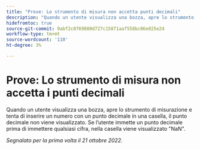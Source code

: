 ```yaml
---
title: "Prove: Lo strumento di misura non accetta punti decimali"
description: "Quando un utente visualizza una bozza, apre lo strumento di misurazione e tenta di inserire un numero con un punto decimale in una casella, il punto decimale non viene visualizzato. Se l’utente immette un punto decimale prima di immettere qualsiasi cifra, nella casella viene visualizzato NaN."
hidefromtoc: true
source-git-commit: 9abf2c0769880d727c15871aaf558bc06e025e24
workflow-type: tm+mt
source-wordcount: '110'
ht-degree: 3%

---
```



# Prove: Lo strumento di misura non accetta i punti decimali

<!--This article is on the WF and WFP TOC-->

Quando un utente visualizza una bozza, apre lo strumento di misurazione e tenta di inserire un numero con un punto decimale in una casella, il punto decimale non viene visualizzato. Se l’utente immette un punto decimale prima di immettere qualsiasi cifra, nella casella viene visualizzato &quot;NaN&quot;.

_Segnalato per la prima volta il 21 ottobre 2022._


